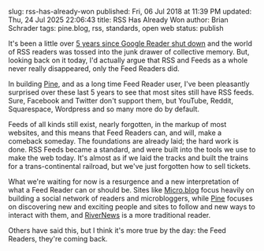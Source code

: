 slug: rss-has-already-won
published: Fri, 06 Jul 2018 at 11:39 PM
updated: Thu, 24 Jul 2025 22:06:43 
title: RSS Has Already Won
author: Brian Schrader
tags: pine.blog, rss, standards, open web
status: publish

It's been a little over [5 years since Google Reader shut down][reader] and the world of RSS readers was tossed into the junk drawer of collective memory. But, looking back on it today, I'd actually argue that RSS and Feeds as a whole never really disappeared, only the Feed Readers did.

In building [Pine][pine], and as a long time Feed Reader user, I've been pleasantly surprised over these last 5 years to see that most sites still have RSS feeds. Sure, Facebook and Twitter don't support them, but YouTube, Reddit, Squarespace, Wordpress and so many more do by default.

Feeds of all kinds still exist, nearly forgotten, in the markup of most websites, and this means that Feed Readers can, and will, make a comeback someday. The foundations are already laid; the hard work is done. RSS Feeds became a standard, and were built into the tools we use to make the web today. It's almost as if we laid the tracks and built the trains for a trans-continental railroad, but we've just forgotten how to sell tickets.

What we're waiting for now is a resurgence and a new interpretation of what a Feed Reader can or should be. Sites like [Micro.blog][micro] focus heavily on building a social network of readers and microbloggers, while [Pine][pine] focuses on discovering new and exciting people and sites to follow and new ways to interact with them, and [RiverNews][river] is a more traditional reader.

Others have said this, but I think it's more true by the day: the Feed Readers, they're coming back.


[reader]: https://www.theverge.com/2013/3/13/4101144/google-shuts-down-reader-rss-aggregation-service
[pine]: https://pine.blog
[micro]: https://micro.blog
[river]: http://rivernewsapp.com

